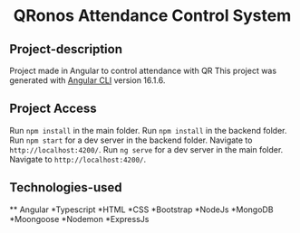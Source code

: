<h1 align="center">QRonos Attendance Control System</h1>

## Project-description

Project made in Angular to control attendance with QR
This project was generated with [Angular CLI](https://github.com/angular/angular-cli) version 16.1.6.

## Project Access

Run `npm install` in the main folder.
Run `npm install` in the backend folder.
Run `npm start` for a dev server in the backend folder. Navigate to `http://localhost:4200/`. 
Run `ng serve` for a dev server in the main folder. Navigate to `http://localhost:4200/`. 

## Technologies-used
** Angular
*Typescript
*HTML
*CSS
*Bootstrap
*NodeJs
*MongoDB
*Moongoose
*Nodemon
*ExpressJs

